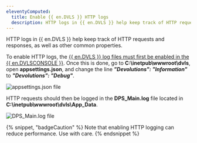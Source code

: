 ```yaml
---
eleventyComputed:
  title: Enable {{ en.DVLS }} HTTP logs
  description: HTTP logs in {{ en.DVLS }} help keep track of HTTP requests and responses, as well as other common properties.
---
```

HTTP logs in {{ en.DVLS }} help keep track of HTTP requests and responses, as well as other common properties.

To enable HTTP logs, the [{{ en.DVLS }} log files must first be enabled in the {{ en.DVLSCONSOLE }}](https://docs.devolutions.net/server/kb/how-to-articles/enable-server-log4net-log/). Once this is done, go to **C:\inetpub\wwwroot\dvls**, open **appsettings.json**, and change the line ***"Devolutions": "Information"*** to ***"Devolutions": "Debug"***. 

![appsettings.json file](https://cdnweb.devolutions.net/docs/INTERFACE4040.png)

HTTP requests should then be logged in the **DPS_Main.log** file located in **C:\inetpub\wwwroot\dvls\App_Data**.

![DPS_Main.log file](https://cdnweb.devolutions.net/docs/INTERFACE4039.png)

{% snippet, "badgeCaution" %}
Note that enabling HTTP logging can reduce performance. Use with care.
{% endsnippet %}
